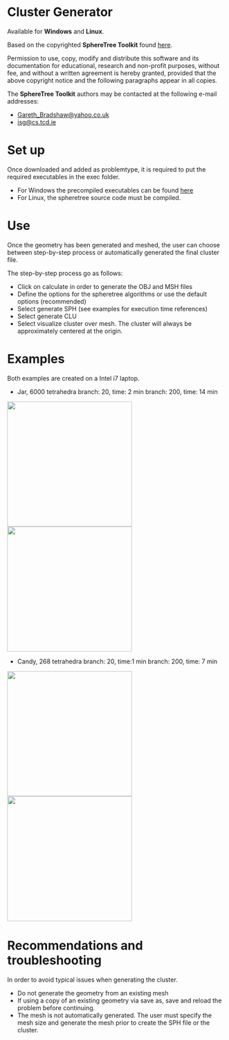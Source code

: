 
# Cluster Generator
Available for __Windows__ and __Linux__.

Based on the copyrighted __SphereTree Toolkit__ found [here](http://isg.cs.tcd.ie/spheretree/).

Permission to use, copy, modify and distribute this software and its
  documentation for educational, research and non-profit purposes, without
  fee, and without a written agreement is hereby granted, provided that the
  above copyright notice and the following paragraphs appear in all copies.

The __SphereTree Toolkit__ authors may be contacted at the following e-mail addresses:
- Gareth_Bradshaw@yahoo.co.uk
- isg@cs.tcd.ie



# Set up
Once downloaded and added as problemtype, it is required to put the required executables in the exec folder.
- For Windows the precompiled executables can be found [here](http://isg.cs.tcd.ie/spheretree/downloads/spheretree-1.0-win32.zip)
- For Linux, the spheretree source code must be compiled.

# Use
Once the geometry has been generated and meshed, the user can choose between step-by-step process or automatically generated the final cluster file.

The step-by-step process go as follows:
- Click on calculate in order to generate the OBJ and MSH files
- Define the options for the spheretree algorithms or use the default options (recommended)
- Select generate SPH (see examples for execution time references)
- Select generate CLU
- Select visualize cluster over mesh. The cluster will always be approximately centered at the origin.

# Examples
Both examples are created on a Intel i7 laptop.

- Jar, 6000 tetrahedra
branch: 20, time: 2 min
branch: 200, time: 14 min

<span>
<img align="center" src="https://github.com/KratosMultiphysics/Kratos/blob/dem-cluster_creation/applications/DEMApplication/custom_problemtype/DEMClusters.gid/images/jar1.bmp" width="288">
</span>
<br>

<span>
<img align="center" src="https://github.com/KratosMultiphysics/Kratos/blob/dem-cluster_creation/applications/DEMApplication/custom_problemtype/DEMClusters.gid/images/jar1-1.bmp" width="288">

</span>
<br>


- Candy, 268 tetrahedra
branch: 20, time:1 min
branch: 200, time: 7 min

<span>
<img align="center" src="https://github.com/KratosMultiphysics/Kratos/blob/dem-cluster_creation/applications/DEMApplication/custom_problemtype/DEMClusters.gid/images/candy1.bmp" width="288">
</span>
<br>

<span>
<img align="center" src="https://github.com/KratosMultiphysics/Kratos/blob/dem-cluster_creation/applications/DEMApplication/custom_problemtype/DEMClusters.gid/images/candy1-1.bmp" width="288">
</span>
<br>





# Recommendations and troubleshooting
In order to avoid typical issues when generating the cluster.
- Do not generate the geometry from an existing mesh
- If using a copy of an existing geometry via save as, save and reload the problem before continuing.
- The mesh is not automatically generated. The user must specify the mesh size and generate the mesh prior to create the SPH file or the cluster.


